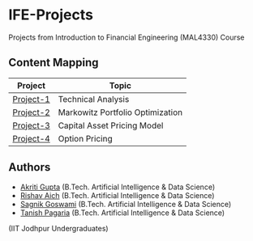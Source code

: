 # IFE-Projects
Projects from Introduction to Financial Engineering (MAL4330) Course

## Content Mapping
| Project | Topic |
| --- | ----- |
| [Project-1](./Project-1) | Technical Analysis |
| [Project-2](./Project-2) | Markowitz Portfolio Optimization |
| [Project-3](./Project-3) | Capital Asset Pricing Model |
| [Project-4](./Project-4) | Option Pricing |


## Authors
- [Akriti Gupta](mailto:gupta.97@iitj.ac.in) (B.Tech. Artificial Intelligence & Data Science)
- [Rishav Aich](mailto:aich.1@iitj.ac.in) (B.Tech. Artificial Intelligence & Data Science)  
- [Sagnik Goswami](mailto:goswami.5@iitj.ac.in) (B.Tech. Artificial Intelligence & Data Science)  
- [Tanish Pagaria](mailto:pagaria.2@iitj.ac.in) (B.Tech. Artificial Intelligence & Data Science)

(IIT Jodhpur Undergraduates)